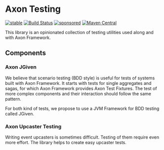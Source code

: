 # Axon Testing

[![stable](https://img.shields.io/badge/lifecycle-STABLE-green.svg)](https://github.com/holisticon#open-source-lifecycle)
[![Build Status](https://github.com/holixon/axon-testing/workflows/Development%20branches/badge.svg)](https://github.com/holixon/axon-testing/actions)
[![sponsored](https://img.shields.io/badge/sponsoredBy-Holisticon-RED.svg)](https://holisticon.de/)
[![Maven Central](https://maven-badges.herokuapp.com/maven-central/io.holixon.axon.testing/axon-testing-jgiven-core/badge.svg)](https://maven-badges.herokuapp.com/maven-central/io.holixon.axon.testing/axon-testing-jgiven-core)

This library is an opinionated collection of testing utilities used along and with Axon Framework.  

## Components

### Axon JGiven

We believe that scenario testing (BDD style) is useful for tests of systems built with Axon Framework. It starts with tests for 
single aggregates and sagas, for which Axon Framework provides Axon Test Fixtures. The test of more complex components and their 
interaction should follow the same pattern.

For both kind of tests, we propose to use a JVM Framework for BDD testing called JGiven.

### Axon Upcaster Testing

Writing event upcasters is sometimes difficult. Testing of them require even more effort. The library helps to create easy upcaster tests.


